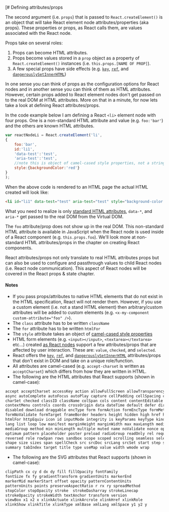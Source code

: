 [# Defining attributes/props

The second argument (i.e. `props`) that is passed to `React.createElement()` is an object that will take React element node attributes/properties (aka props). These properties or props, as React calls them, are values associated with the React node.

Props take on several roles:

1. Props can become HTML attributes.
2. Props become values stored in a `prop` object as a property of `React.createElement()` instances (i.e. `this.props.[NAME OF PROP]`).
3. A few special props have side effects (e.g. [`key`](https://facebook.github.io/react/docs/multiple-components.html#dynamic-children), [`ref`](https://facebook.github.io/react/docs/more-about-refs.html), and [`dangerouslySetInnerHTML`](https://facebook.github.io/react/tips/dangerously-set-inner-html.html))

In one sense you can think of props as the configuration options for React nodes and in another sense you can think of them as HTML attributes. However, certain props added to React element nodes don't get passed on to the real DOM at HTML attributes. More on that in a minute, for now lets take a look at defining React attributes/props.

In the code example below I am defining a React `<li>` element node with four props. One is a non-standard HTML attribute and value (e.g. `foo:'bar'`) and the others are known HTML attributes.

```js
var reactNodeLi = React.createElement('li',
{
    foo:'bar',
    id:'li1',
    'data-test':'test',
    'aria-test':'test',
    //note this is object of camel-cased style properties, not a string
    style:{backgroundColor:'red'}
}
);
```

When the above code is rendered to an HTML page the actual HTML created will look like:

```html
<li id="li1" data-test="test" aria-test="test" style="background-color:red;" data-reactid=".0"></li>
```

What you need to realize is only [standard HTML attributes](https://developer.mozilla.org/en-US/docs/Web/HTML/Attributes), `data-*`, and `aria-*` get passed to the real DOM from the Virtual DOM.

The `foo` attribute/prop does not show up in the real DOM. This non-standard HTML attribute is available in JavaScript when the React node is used inside of a React component (e.g. `this.props.foo`). We'll look more at non-standard HTML attributes/props in the chapter on creating React components.

React attributes/props not only translate to real HTML attributes props but can also be used to configure and passthrough values to child React nodes (i.e. React node communication). This aspect of React nodes will be covered in the React props & state chapter.

#### Notes

* If you pass props/attributes to native HTML elements that do not exist in the HTML specification, React will not render them. However, if you use a custom element (i.e. not a stand HTML element) then arbitrary/custom attributes will be added to custom elements (e.g. `<x-my-component custom-attribute="foo" />`).
* The `class` attribute has to be written `className`
* The `for` attribute has to be written `htmlFor`
* The `style` attribute takes an object of [camel-cased style properties](https://www.w3.org/TR/DOM-Level-2-Style/css.html#CSS-CSS2Properties)
* HTML form elements (e.g. `<input></input>`, `<textarea></textarea>` etc...) created [as React nodes](https://facebook.github.io/react/docs/forms.html) support a few attributes/props that are affected by user interaction. These are: `value`, `checked`, and `selected`.
* React offers the [`key`](https://facebook.github.io/react/docs/multiple-components.html#dynamic-children), [`ref`](https://facebook.github.io/react/docs/more-about-refs.html), and [`dangerouslySetInnerHTML`](https://facebook.github.io/react/tips/dangerously-set-inner-html.html) attributes/props that don't exist in DOM and take on a unique role/function.
* All attributes are camel-cased (e.g. `accept-charset` is written as `acceptCharset`) which differs from how they are written in HTML.
* The following are the HTML attributes that React supports (shown in camel-case):

```HTML
accept acceptCharset accessKey action allowFullScreen allowTransparency alt
async autoComplete autoFocus autoPlay capture cellPadding cellSpacing challenge
charSet checked classID className colSpan cols content contentEditable
contextMenu controls coords crossOrigin data dateTime default defer dir
disabled download draggable encType form formAction formEncType formMethod
formNoValidate formTarget frameBorder headers height hidden high href hrefLang
htmlFor httpEquiv icon id inputMode integrity is keyParams keyType kind label
lang list loop low manifest marginHeight marginWidth max maxLength media
mediaGroup method min minLength multiple muted name noValidate nonce open
optimum pattern placeholder poster preload radioGroup readOnly rel required
reversed role rowSpan rows sandbox scope scoped scrolling seamless selected
shape size sizes span spellCheck src srcDoc srcLang srcSet start step style
summary tabIndex target title type useMap value width wmode wrap
```

* The following are the SVG attributes that React supports (shown in camel-case):

```svg
clipPath cx cy d dx dy fill fillOpacity fontFamily
fontSize fx fy gradientTransform gradientUnits markerEnd
markerMid markerStart offset opacity patternContentUnits
patternUnits points preserveAspectRatio r rx ry spreadMethod
stopColor stopOpacity stroke  strokeDasharray strokeLinecap
strokeOpacity strokeWidth textAnchor transform version
viewBox x1 x2 x xlinkActuate xlinkArcrole xlinkHref xlinkRole
xlinkShow xlinkTitle xlinkType xmlBase xmlLang xmlSpace y1 y2 y
```
